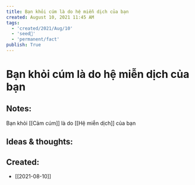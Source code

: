 ```yaml
---
title: Bạn khỏi cúm là do hệ miễn dịch của bạn
created: August 10, 2021 11:45 AM
tags:
  - 'created/2021/Aug/10'
  - 'seed🥜'
  - 'permanent/fact'
publish: True
---
```

# Bạn khỏi cúm là do hệ miễn dịch của bạn

## Notes:
Bạn khỏi [[Cảm cúm]] là do [[Hệ miễn dịch]] của bạn

## Ideas & thoughts:


## Created:
- [[2021-08-10]]
